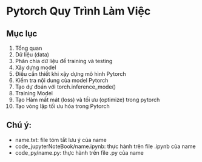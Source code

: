 # Pytorch Quy Trình Làm Việc
## Mục lục
1. Tổng quan
2. Dữ liệu (data)
3. Phân chia dữ liệu để training và testing
4. Xây dựng model
5. Điều cần thiết khi xậy dựng mô hình Pytorch
6. Kiểm tra nội dung của model Pytorch
7. Tạo dự đoán với torch.inference_mode()
8. Training Model
9. Tạo Hàm mất mát (loss) và tối ưu (optimize) trong pytorch
10. Tạo vòng lặp tối ưu hóa trong Pytorch
## Chú ý:
* name.txt: file tóm tắt lưu ý của name
* code_jupyterNoteBook/name.ipynb: thực hành trên file .ipynb của name
* code_py/name.py: thực hành trên file .py của name
